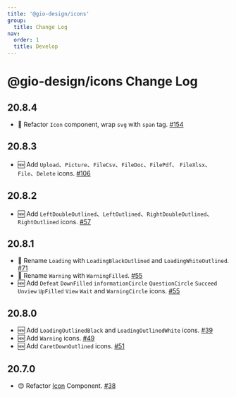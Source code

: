 ```yaml
---
title: '@gio-design/icons'
group:
  title: Change Log
nav:
  order: 1
  title: Develop
---
```


# @gio-design/icons Change Log

## 20.8.4

- 📛 Refactor `Icon` component, wrap `svg` with `span` tag. [#154](https://github.com/growingio/gio-design/pull/154)

## 20.8.3

- 🆕 Add `Upload`、`Picture`、`FileCsv`、`FileDoc`、`FilePdf`、 `FileXlsx`、`File`、`Delete` icons. [#106](https://github.com/growingio/gio-design/pull/106)

## 20.8.2

- 🆕 Add `LeftDoubleOutlined`、`LeftOutlined`、`RightDoubleOutlined`、`RightOutlined` icons. [#57](https://github.com/growingio/gio-design/pull/57)

## 20.8.1

- 📛 Rename `Loading` with `LoadingBlackOutlined` and `LoadingWhiteOutlined`. [#71](https://github.com/growingio/gio-design/pull/71)
- 📛 Rename `Warning` with `WarningFilled`. [#55](https://github.com/growingio/gio-design/pull/55)
- 🆕 Add `Defeat` `DownFilled` `informationCircle` `QuestionCircle` `Succeed` `Unview` `UpFilled` `View` `Wait` and `WarningCircle` icons. [#55](https://github.com/growingio/gio-design/pull/55)

## 20.8.0

- 🆕 Add `LoadingOutlinedBlack` and `LoadingOutlinedWhite` icons. [#39](https://github.com/growingio/gio-design/pull/39)
- 🆕 Add `Warning` icons. [#49](https://github.com/growingio/gio-design/pull/49)
- 🆕 Add `CaretDownOutlined` icons. [#51](https://github.com/growingio/gio-design/pull/51)

## 20.7.0

- 😊 Refactor [Icon](/resources/icons) Component. [#38](https://github.com/growingio/gio-design/pull/38)
